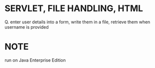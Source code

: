 # SERVLET, FILE HANDLING, HTML

Q. enter user details into a form, write them in a file, retrieve them when username is provided

# NOTE 
run on Java Enterprise Edition
